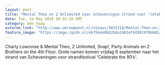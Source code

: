 ```yaml
---
layout: post
title: "Mental Theo en 2 Unlimited naar Scheveningse strand voor 'Celebrate the 90's'"
date: Tue, 14 May 2019 10:32:18 GMT
category: den_haag
externe_link: "http://www.omroepwest.nl/nieuws/3832318/Mental-Theo-en-2-Unlimited-naar-Scheveningse-strand-voor-Celebrate-the-90-s"
feature_image: "https://imgw.rgcdn.nl/eb75b4e0b62b4a1683af4d301970bb65/opener/3832350.jpg"
---
```


Charly Lownoise & Mental Theo, 2 Unlimited, Snap!, Party Animals en 2 Brothers on the 4th Floor. Grote namen komen vrijdag 6 september naar het strand van Scheveningen voor strandfestival 'Celebrate the 90’s'.
